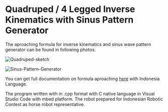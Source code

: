 Quadruped / 4 Legged Inverse Kinematics with Sinus Pattern Generator
=====================================

The aproaching formula for inverse kinematics and sinus wave pattern generator can be found in following photos.

![Quadruped-sketch](https://drive.google.com/file/d/1JuncrgdbDwAD9_Vk5bUmp9MJ3GK0V58U/view?usp=sharing)

![Sinus-Pattern-Generator](https://drive.google.com/file/d/1tCG0pu_81AkvBHHhuk5FXL00DrlaSk6i/view?usp=sharing)

You can get full documentation on formula aproaching [here](https://drive.google.com/file/d/1FCJGuqlKlWUcnm1VRKUFs0fpFE0iM5hJ/view?usp=sharing) with Indonesia Language.

The program written with in .cpp format with C native language in Visual Studio Code with mbed platform. The robot prepared for Indonesian Robotic Contest as horse robot representative.
